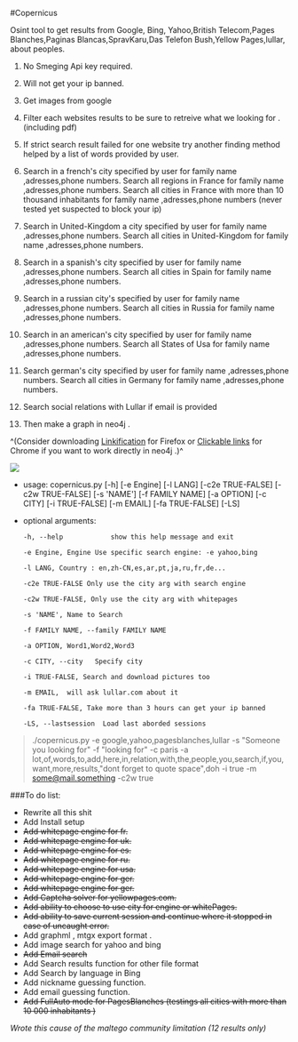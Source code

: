 #Copernicus
 
 

Osint tool to get results from Google, Bing, Yahoo,British Telecom,Pages Blanches,Paginas Blancas,SpravKaru,Das Telefon Bush,Yellow Pages,lullar, about peoples.

1. No Smeging Api key required.

2. Will not get your ip banned.

3. Get images from google

4. Filter each websites results to be sure to retreive what we looking for . (including pdf)

5. If strict search result failed for one website try another finding method helped by a list of words provided by user.

6. Search in a french's city specified by user for family name ,adresses,phone numbers.
Search  all regions in France for family name ,adresses,phone numbers.
 Search  all cities in France with more than 10 thousand inhabitants for family name ,adresses,phone numbers (never tested  yet suspected to block your ip)
 
7. Search in United-Kingdom a city specified by user for family name ,adresses,phone numbers.
 Search  all cities in United-Kingdom for family name ,adresses,phone numbers.
 
8. Search in a spanish's city specified by user for family name ,adresses,phone numbers.
 Search all cities in Spain for family name ,adresses,phone numbers.
 
9. Search in a russian city's specified by user for family name ,adresses,phone numbers.
 Search all cities in Russia for family name ,adresses,phone numbers.
 
10. Search in an american's city specified by user for family name ,adresses,phone numbers.
 Search all States of Usa for family name ,adresses,phone numbers. 
 
11. Search german's city specified by user for family name ,adresses,phone numbers.
 Search all cities in Germany for family name ,adresses,phone numbers. 
 
12. Search social relations with Lullar if email is provided
 
13. Then make a graph in neo4j .

^(Consider downloading [Linkification](https://addons.mozilla.org/fr/firefox/addon/linkification/)  for Firefox or [Clickable links](https://chrome.google.com/webstore/detail/clickable-links/mgamelhnfokapndfdodnmfiningckjia) for Chrome if you want to work directly in neo4j .)^




![](http://img15.hostingpics.net/pics/938427copernicus0.png) 

- usage: copernicus.py [-h] [-e Engine] [-l LANG] [-c2e TRUE-FALSE]
                     [-c2w TRUE-FALSE] [-s 'NAME'] [-f FAMILY NAME]
                     [-a OPTION] [-c CITY] [-i TRUE-FALSE] [-m EMAIL]
                     [-fa TRUE-FALSE] [-LS]
- optional arguments:

	  -h, --help            show this help message and exit
	  
	  -e Engine, Engine Use specific search engine: -e yahoo,bing
	  
	  -l LANG, Country : en,zh-CN,es,ar,pt,ja,ru,fr,de...
	  
	  -c2e TRUE-FALSE Only use the city arg with search engine
	  
	  -c2w TRUE-FALSE, Only use the city arg with whitepages 
	  
	  -s 'NAME', Name to Search
	  
	  -f FAMILY NAME, --family FAMILY NAME
	  
	  -a OPTION, Word1,Word2,Word3
	  
	  -c CITY, --city   Specify city
	  
	  -i TRUE-FALSE, Search and download pictures too
	  
	  -m EMAIL,  will ask lullar.com about it
	  
	  -fa TRUE-FALSE, Take more than 3 hours can get your ip banned

	  -LS, --lastsession  Load last aborded sessions

	



>./copernicus.py -e google,yahoo,pagesblanches,lullar -s "Someone you looking for" -f "looking for" -c paris -a lot,of,words,to,add,here,in,relation,with,the,people,you,search,if,you,want,more,results,"dont forget to quote space",doh   -i true -m some@mail.something -c2w true
   
###To do list:
- Rewrite all this shit
- Add Install setup 
-   ~~Add whitepage engine for fr.~~
-   ~~Add whitepage engine for uk.~~
-   ~~Add whitepage engine for es.~~
-   ~~Add whitepage engine for ru.~~
-   ~~Add whitepage engine for usa.~~
-   ~~Add whitepage engine for ger.~~
-   ~~Add whitepage engine for ger.~~
-   ~~Add Captcha solver for yellowpages.com.~~
-   ~~Add ability to choose to use city for engine or whitePages.~~
-   ~~Add ability to save current session and continue where it stopped in  case of uncaught error.~~
-  Add graphml , mtgx export format .
-  Add image search for yahoo and bing
- ~~Add Email search~~
- Add Search results function for other file format 
- Add Search by language in Bing
- Add nickname guessing function.
- Add email guessing function.
- ~~Add FullAuto mode for PagesBlanches (testings all cities with more than 10 000 inhabitants )~~

*Wrote this cause of the maltego community limitation (12 results only)*
